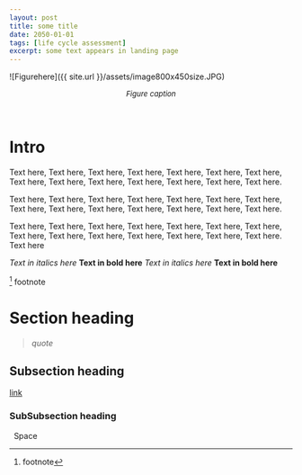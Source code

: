 ```yaml
---
layout: post
title: some title
date: 2050-01-01
tags: [life cycle assessment]
excerpt: some text appears in landing page
---
```



![Figurehere]({{ site.url }}/assets/image800x450size.JPG)
<center><i><font size="2">Figure caption</font></i></center>

&nbsp;

# Intro


Text here, Text here, Text here, Text here, Text here, Text here, Text here, Text here, Text here, Text here, Text here, Text here, Text here, Text here.

Text here, Text here, Text here, Text here, Text here, Text here, Text here, Text here, Text here, Text here, Text here, Text here, Text here, Text here.
 
Text here, Text here, Text here, Text here, Text here, Text here, Text here, Text here, Text here, Text here, Text here, Text here, Text here, Text here.
Text here 

_Text in italics here_
__Text in bold here__ 
*Text in italics here* 
**Text in bold here**

 
[^1] footnote



# Section heading


> _quote_
> 


## Subsection heading

[link](https://en.wikipedia.org/wiki/RTFM)

### SubSubsection heading

&nbsp; Space


[^1]: footnote

